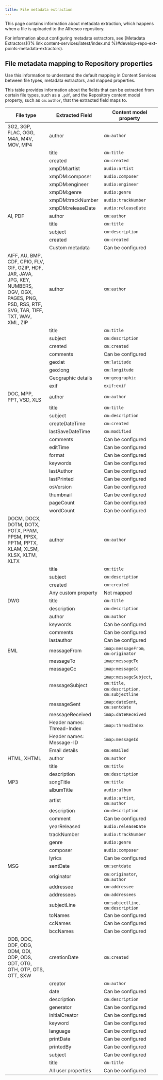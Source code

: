 ```yaml
---
title: File metadata extraction
---
```


This page contains information about metadata extraction, which happens when a file is uploaded to the Alfresco repository.

For information about configuring metadata extractors, see [Metadata Extractors]({% link content-services/latest/index.md %}#develop-repo-ext-points-metadata-extractors).

## File metadata mapping to Repository properties

Use this information to understand the default mapping in Content Services between file types, metadata extractors, and mapped properties.

This table provides information about the fields that can be extracted from certain file types, such as a `.pdf`, and the Repository content model property, such as `cm:author`, that the extracted field maps to.

|File type|Extracted Field|Content model property|
|---------|---------------|----------------------|
|3G2, 3GP, FLAC, OGG, M4A, M4V, MOV, MP4|author|`cm:author`|
| |title|`cm:title`|
| |created|`cm:created`|
| |xmpDM:artist|`audio:artist`|
| |xmpDM:composer|`audio:composer`|
| |xmpDM:engineer|`audio:engineer`|
| |xmpDM:genre|`audio:genre`|
| |xmpDM:trackNumber|`audio:trackNumber`|
| |xmpDM:releaseDate|`audio:releaseDate`|
|AI, PDF|author|`cm:author`|
| |title|`cm:title`|
| |subject|`cm:description`|
| |created|`cm:created`|
| |Custom metadata|Can be configured|
|AIFF, AU, BMP, CDF, CPIO, FLV, GIF, GZIP, HDF, JAR, JAVA, JPG, KEY, NUMBERS, OGV, OGX, PAGES, PNG, PSD, RSS, RTF, SVG, TAR, TIFF, TXT, WAV, XML, ZIP|author|`cm:author`|
| |title|`cm:title`|
| |subject|`cm:description`|
| |created|`cm:created`|
| |comments|Can be configured|
| |geo:lat|`cm:latitude`|
| |geo:long|`cm:longitude`|
| |Geographic details|`cm:geographic`|
| |exif|`exif:exif`|
|DOC, MPP, PPT, VSD, XLS|author|`cm:author`|
| |title|`cm:title`|
| |subject|`cm:description`|
| |createDateTime|`cm:created`|
| |lastSaveDateTime|`cm:modified`|
| |comments|Can be configured|
| |editTime|Can be configured|
| |format|Can be configured|
| |keywords|Can be configured|
| |lastAuthor|Can be configured|
| |lastPrinted|Can be configured|
| |osVersion|Can be configured|
| |thumbnail|Can be configured|
| |pageCount|Can be configured|
| |wordCount|Can be configured|
|DOCM, DOCX, DOTM, DOTX, POTX, PPAM, PPSM, PPSX, PPTM, PPTX, XLAM, XLSM, XLSX, XLTM, XLTX|author|`cm:author`|
| |title|`cm:title`|
| |subject|`cm:description`|
| |created|`cm:created`|
| |Any custom property|Not mapped|
|DWG|title|`cm:title`|
| |description|`cm:description`|
| |author|`cm:author`|
| |keywords|Can be configured|
| |comments|Can be configured|
| |lastauthor|Can be configured|
|EML|messageFrom|`imap:messageFrom`, `cm:originator`|
| |messageTo|`imap:messageTo`|
| |messageCc|`imap:messageCc`|
| |messageSubject|`imap:messageSubject`, `cm:title`, `cm:description`, `cm:subjectline`|
| |messageSent|`imap:dateSent`, `cm:sentdate`|
| |messageReceived|`imap:dateReceived`|
| |Header names: Thread-Index|`imap:threadIndex`|
| |Header names: Message-ID|`imap:messageId`|
| |Email details|`cm:emailed`|
|HTML, XHTML|author|`cm:author`|
| |title|`cm:title`|
| |description|`cm:description`|
|MP3|songTitle|`cm:title`|
| |albumTitle|`audio:album`|
| |artist|`audio:artist`, `cm:author`|
| |description|`cm:description`|
| |comment|Can be configured|
| |yearReleased|`audio:releaseDate`|
| |trackNumber|`audio:trackNumber`|
| |genre|`audio:genre`|
| |composer|`audio:composer`|
| |lyrics|Can be configured|
|MSG|sentDate|`cm:sentdate`|
| |originator|`cm:originator`, `cm:author`|
| |addressee|`cm:addressee`|
| |addressees|`cm:addressees`|
| |subjectLine|`cm:subjectline`, `cm:description`|
| |toNames|Can be configured|
| |ccNames|Can be configured|
| |bccNames|Can be configured|
|ODB, ODC, ODF, ODG, ODM, ODI, ODP, ODS, ODT, OTG, OTH, OTP, OTS, OTT, SXW|creationDate|`cm:created`|
| |creator|`cm:author`|
| |date|Can be configured|
| |description|`cm:description`|
| |generator|Can be configured|
| |initialCreator|Can be configured|
| |keyword|Can be configured|
| |language|Can be configured|
| |printDate|Can be configured|
| |printedBy|Can be configured|
| |subject|Can be configured|
| |title|`cm:title`|
| |All user properties|Can be configured|

